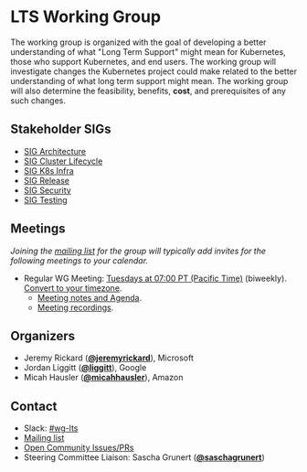 <!---
This is an autogenerated file!

Please do not edit this file directly, but instead make changes to the
sigs.yaml file in the project root.

To understand how this file is generated, see https://git.k8s.io/community/generator/README.md
--->
# LTS Working Group

The working group is organized with the goal of developing a better understanding of what "Long Term Support" might mean for Kubernetes, those who support Kubernetes, and end users. The working group will investigate changes the Kubernetes project could make related to the better understanding of what long term support might mean. The working group will also determine the feasibility, benefits, **cost**, and prerequisites of any such changes.

## Stakeholder SIGs
* [SIG Architecture](/sig-architecture)
* [SIG Cluster Lifecycle](/sig-cluster-lifecycle)
* [SIG K8s Infra](/sig-k8s-infra)
* [SIG Release](/sig-release)
* [SIG Security](/sig-security)
* [SIG Testing](/sig-testing)

## Meetings
*Joining the [mailing list](https://groups.google.com/a/kubernetes.io/g/wg-lts) for the group will typically add invites for the following meetings to your calendar.*
* Regular WG Meeting: [Tuesdays at 07:00 PT (Pacific Time)](https://zoom.us/j/92480197536?pwd=dmtSMGJRQmNYYTIyZkFlQ25JRngrdz09) (biweekly). [Convert to your timezone](http://www.thetimezoneconverter.com/?t=07:00&tz=PT%20%28Pacific%20Time%29).
  * [Meeting notes and Agenda](https://docs.google.com/document/d/1RI_EL35MwQxrHqlWvtQNINhOSWergL3hmOSgC5PeZss/edit).
  * [Meeting recordings](https://www.youtube.com/playlist?list=PL69nYSiGNLP13_zDqYfUjfLZ2Lu9a3pv-).

## Organizers

* Jeremy Rickard (**[@jeremyrickard](https://github.com/jeremyrickard)**), Microsoft
* Jordan Liggitt (**[@liggitt](https://github.com/liggitt)**), Google
* Micah Hausler (**[@micahhausler](https://github.com/micahhausler)**), Amazon

## Contact
- Slack: [#wg-lts](https://kubernetes.slack.com/messages/wg-lts)
- [Mailing list](https://groups.google.com/a/kubernetes.io/g/wg-lts)
- [Open Community Issues/PRs](https://github.com/kubernetes/community/labels/wg%2Flts)
- Steering Committee Liaison: Sascha Grunert (**[@saschagrunert](https://github.com/saschagrunert)**)
<!-- BEGIN CUSTOM CONTENT -->

<!-- END CUSTOM CONTENT -->

